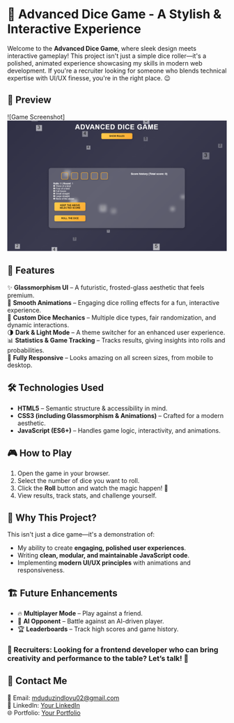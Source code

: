 # 🎲 Advanced Dice Game - A Stylish & Interactive Experience

Welcome to the **Advanced Dice Game**, where sleek design meets interactive gameplay! This project isn't just a simple dice roller—it's a polished, animated experience showcasing my skills in modern web development. If you're a recruiter looking for someone who blends technical expertise with UI/UX finesse, you're in the right place. 😉

## 📸 Preview

![Game Screenshot]![alt text](image.png)

## 🚀 Features

✨ **Glassmorphism UI** – A futuristic, frosted-glass aesthetic that feels premium.  
🎨 **Smooth Animations** – Engaging dice rolling effects for a fun, interactive experience.  
🎲 **Custom Dice Mechanics** – Multiple dice types, fair randomization, and dynamic interactions.  
🌗 **Dark & Light Mode** – A theme switcher for an enhanced user experience.  
📊 **Statistics & Game Tracking** – Tracks results, giving insights into rolls and probabilities.  
📱 **Fully Responsive** – Looks amazing on all screen sizes, from mobile to desktop.  

## 🛠️ Technologies Used

- **HTML5** – Semantic structure & accessibility in mind.
- **CSS3 (including Glassmorphism & Animations)** – Crafted for a modern aesthetic.
- **JavaScript (ES6+)** – Handles game logic, interactivity, and animations.

## 🎮 How to Play

1. Open the game in your browser.
2. Select the number of dice you want to roll.
3. Click the **Roll** button and watch the magic happen! 🎲
4. View results, track stats, and challenge yourself.

## 🤝 Why This Project?
This isn't just a dice game—it's a demonstration of:
- My ability to create **engaging, polished user experiences**.
- Writing **clean, modular, and maintainable JavaScript code**.
- Implementing **modern UI/UX principles** with animations and responsiveness.

## 🏗️ Future Enhancements

- 🔥 **Multiplayer Mode** – Play against a friend.
- 🤖 **AI Opponent** – Battle against an AI-driven player.
- 🏆 **Leaderboards** – Track high scores and game history.

### 📝 Recruiters: Looking for a frontend developer who can bring creativity and performance to the table? Let’s talk! 💼

## 📩 Contact Me
📧 Email: mduduzindlovu02@gmail.com  
💼 LinkedIn: [Your LinkedIn](https://www.linkedin.com/in/mduduzi-ndlovu/)  
🌐 Portfolio: [Your Portfolio](your-portfolio-url)

